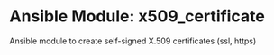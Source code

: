 # Ansible Module: x509_certificate

Ansible module to create self-signed X.509 certificates (ssl, https)
